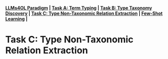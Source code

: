 **[LLMs4OL Paradigm](../README.md#llms4ol-paradigm-setup) | [Task A: Term Typing](../TaskA/README.md) | [Task B: Type Taxonomy Discovery](../TaskB/README.md) | [Task C: Type Non-Taxonomic Relation Extraction](../TaskC/README.md) | [Few-Shot Learning](../FSL/readme.md) |** 

# Task C: Type Non-Taxonomic Relation Extraction
